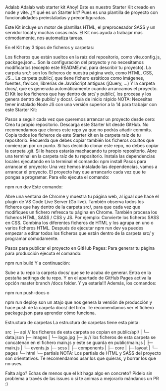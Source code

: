 Adalab
Adalab web starter kit
Ahoy! Este es nuestro Starter Kit creado en node y vite. ¿Y qué es un Starter kit? Pues es una plantilla de proyecto con funcionalidades preinstaladas y preconfiguradas.

Este Kit incluye un motor de plantillas HTML, el preprocesador SASS y un servidor local y muchas cosas más. El Kit nos ayuda a trabajar más cómodamente, nos automatiza tareas.

En el Kit hay 3 tipos de ficheros y carpetas:

Los ficheros que están sueltos en la raíz del repositorio, como vite.config.js, package.json... Son la configuración del proyecto y no necesitamos modificarlos (excepto este README.md, para describir tu proyecto).
La carpeta src/: son los ficheros de nuestra página web, como HTML, CSS, JS...
La carpeta public/, que tiene fichero estáticos como imágenes, fuentes, favicon, librerías de JavaScript antiguas (jQuery, ...)
Y la carpeta docs/, que es generada automáticamente cuando arrancamos el proyecto. El Kit lee los ficheros que hay dentro de src/ y public/, los procesa y los genera dentro de public/ y docs/.
Guía de inicio rápido
NOTA: Necesitas tener instalado Node JS con una versión superior a la 14 para trabajar con este Starter Kit:

Pasos a seguir cada vez que queremos arrancar un proyecto desde cero:
Crea tu propio repositorio.
Descarga este Starter kit desde GitHub.
No recomendamos que clones este repo ya que no podrás añadir commits.
Copia todos los ficheros de este Starter kit en la carpeta raíz de tu repositorio.
Recuerda que debes copiar también los ficheros ocultos que comienzan por un punto.
Si has decidido clonar este repo, no debes copiar la carpeta .git. Si lo haces estarás machacando tu propio repositorio.
Abre una terminal en la carpeta raíz de tu repositorio.
Instala las dependencias locales ejecutando en la terminal el comando:
npm install
Pasos para arrancar el proyecto:
Una vez hemos instalado las dependencias, vamos a arrancar el proyecto. El proyecto hay que arrancarlo cada vez que te pongas a programar. Para ello ejecuta el comando:

npm run dev
Este comando:

Abre una ventana de Chrome y muestra tu página web, al igual que hace el plugin de VS Code Live Server (Go live).
También observa todos los ficheros que hay dentro de la carpeta src/, para que cada vez que modifiques un fichero refresca tu página en Chrome.
También procesa los ficheros HTML, SASS / CSS y JS. Por ejemplo:
Convierte los ficheros SASS en CSS.
Combina los diferentes ficheros de HTML y los agrupa en uno o varios ficheros HTML.
Después de ejecutar npm run dev ya puedes empezar a editar todos los ficheros que están dentro de la carpeta src/ y programar cómodamente.

Pasos para publicar el proyecto en GitHub Pages:
Para generar tu página para producción ejecuta el comando:

npm run build
Y a continuación:

Sube a tu repo la carpeta docs/ que se te acaba de generar.
Entra en la pestaña settings de tu repo.
Y en el apartado de GitHub Pages activa la opción master branch /docs folder.
Y ya estaría!!!
Además, los comandos:

npm run push-docs
o

npm run deploy
son un atajo que nos genera la versión de producción y hace push de la carpeta docs/ del tirón. Te recomendamos ver el fichero package.json para aprender cómo funciona.

Estructura de carpetas
La estructura de carpetas tiene esta pinta:

src
 ├─ api // los ficheros de esta carpeta se copian en public/api/
 |  └─ data.json
 ├─ images
 |  └─ logo.jpg
 ├─ js // los ficheros de esta carpeta se concatenan en el fichero main.js y este se guarda en public/main.js
 |  ├─ main.js
 |  └─ events.js
 ├─ scss
 |  ├─ components
 |  ├─ core
 |  ├─ layout
 |  └─ pages
 └─ html
    └─ partials
NOTA: Los partials de HTML y SASS del proyecto son orientativos. Te recomendamos usar los que quieras, y borrar los que no uses.

Falta algo?
Echas de menos que el kit haga algo en concreto? Pidelo sin problema a través de las issues o si te animas a mejorarlo mándanos un PR :)
